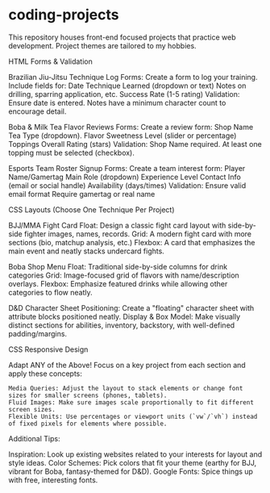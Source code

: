 # coding-projects
This repository houses front-end focused projects that practice web development. Project themes are tailored to my hobbies.

HTML Forms & Validation

Brazilian Jiu-Jitsu Technique Log 
    Forms: Create a form to log your training. Include fields for:
       Date
       Technique Learned (dropdown or text)
       Notes on drilling, sparring application, etc.
       Success Rate (1-5 rating)
    Validation: 
       Ensure date is entered.
       Notes have a minimum character count to encourage detail.

Boba & Milk Tea Flavor Reviews
    Forms: Create a review form:
       Shop Name
       Tea Type (dropdown).
       Flavor
       Sweetness Level (slider or percentage)
       Toppings
       Overall Rating (stars)
    Validation:
       Shop Name required.
       At least one topping must be selected (checkbox).

Esports Team Roster Signup
    Forms: Create a team interest form:
       Player Name/Gamertag
       Main Role (dropdown)
       Experience Level 
       Contact Info (email or social handle)
       Availability (days/times) 
    Validation:
       Ensure valid email format
       Require gamertag or real name

CSS Layouts (Choose One Technique Per Project)

BJJ/MMA Fight Card
    Float: Design a classic fight card layout with side-by-side fighter images, names, records.
    Grid:  A modern fight card with more sections (bio, matchup analysis, etc.)
    Flexbox: A card that emphasizes the main event and neatly stacks undercard fights.

Boba Shop Menu
    Float: Traditional side-by-side columns for drink categories
    Grid: Image-focused grid of flavors with name/description overlays.
    Flexbox: Emphasize featured drinks while allowing other categories to flow neatly.

D&D Character Sheet 
    Positioning:  Create a "floating" character sheet with attribute blocks positioned neatly.
    Display & Box Model: Make visually distinct sections for abilities, inventory, backstory, with well-defined padding/margins.

CSS Responsive Design

 Adapt ANY of the Above! Focus on a key project from each section and apply these concepts:

    Media Queries: Adjust the layout to stack elements or change font sizes for smaller screens (phones, tablets).
    Fluid Images: Make sure images scale proportionally to fit different screen sizes.
    Flexible Units: Use percentages or viewport units (`vw`/`vh`) instead of fixed pixels for elements where possible.  

Additional Tips:

 Inspiration: Look up existing websites related to your interests for layout and style ideas.
 Color Schemes: Pick colors that fit your theme (earthy for BJJ, vibrant for Boba, fantasy-themed for D&D).
 Google Fonts: Spice things up with free, interesting fonts.
